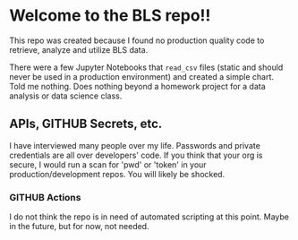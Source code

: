 # Welcome to the BLS repo!!

This repo was created because I found no production quality code to retrieve, analyze and utilize BLS data.

There were a few Jupyter Notebooks that `read_csv` files (static and should never be used in a production environment) and created a simple chart. Told me nothing. Does nothing beyond a homework project for a data analysis or data science class.

## APIs, GITHUB Secrets, etc.

I have interviewed many people over my life. Passwords and private credentials are all over developers' code. If you think that your org is secure, I would run a scan for 'pwd' or 'token' in your production/development repos. You will likely be shocked.

### GITHUB Actions

I do not think the repo is in need of automated scripting at this point. Maybe in the future, but for now, not needed.